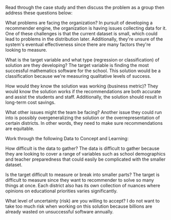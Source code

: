 Read through the case study and then discuss the problem as a group then address these questions below:

What problems are facing the organization? In pursuit of developing a recommender engine, the organization is having issues collecting data for it. One of these challenges is that the current dataset is small, which could lead to problems in the distribution later. Additionally, they're unsure of the system's eventual effectiveness since there are many factors they're looking to measure.

What is the target variable and what type (regression or classification) of solution are they developing? The target variable is finding the most successful mathematics software for the school. This solution would be a classification because we're measuring qualitative levels of success. 

How would they know the solution was working (business metric)? They would know the solution works if the recommendations are both accurate and assist the students and staff. Additionally, the solution should result in long-term cost savings.

What other issues might the team be facing? Another issue they could run into is possibly overgeneralizing the solution or the overrepresentation of certain districts. In other words, they need to make sure recommendations are equitable.   

Work through the following Data to Concept and Learning:

How difficult is the data to gather? The data is difficult to gather because they are looking to cover a range of variables such as school demographics and teacher preparedness that could easily be complicated with the smaller dataset.  

Is the target difficult to measure or break into smaller parts? The target is difficult to measure since they want to recommender to solve so many things at once. Each district also has its own collection of nuances where opinions on educational priorities varies significantly.


What level of uncertainty (risk) are you willing to accept? I do not want to take too much risk when working on this solution because billions are already  wasted on unsuccessful software annually.